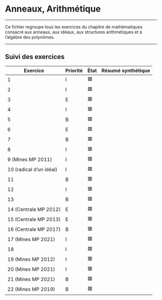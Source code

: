 # Anneaux, Arithmétique

---

Ce fichier regroupe tous les exercices du chapitre de mathématiques consacré aux anneaux, aux idéaux, aux structures arithmétiques et à l’algèbre des polynômes.

---

## Suivi des exercices

| Exercice                           | Priorité | État | Résumé synthétique |
|------------------------------------|----------|------|---------------------|
| 1                                  | I        | 🟥   |                     |
| 2                                  | I        | 🟥   |                     |
| 3                                  | E        | 🟥   |                     |
| 4                                  | I        | 🟥   |                     |
| 5                                  | B        | 🟥   |                     |
| 6                                  | E        | 🟥   |                     |
| 7                                  | B        | 🟥   |                     |
| 8                                  | I        | 🟥   |                     |
| 9 (Mines MP 2011)                  | I        | 🟥   |                     |
| 10 (radical d’un idéal)            | I        | 🟥   |                     |
| 11                                 | B        | 🟥   |                     |
| 12                                 | I        | 🟥   |                     |
| 13                                 | B        | 🟥   |                     |
| 14 (Centrale MP 2012)              | E        | 🟥   |                     |
| 15 (Centrale MP 2013)              | E        | 🟥   |                     |
| 16 (Centrale MP 2017)              | B        | 🟥   |                     |
| 17 (Mines MP 2021)                 | I        | 🟥   |                     |
| 18                                 | I        | 🟥   |                     |
| 19 (Mines MP 2012)                 | I        | 🟥   |                     |
| 20 (Mines MP 2021)                 | I        | 🟥   |                     |
| 21 (Mines MP 2021)                 | B        | 🟥   |                     |
| 22 (Mines MP 2019)                 | B        | 🟥   |                     |
